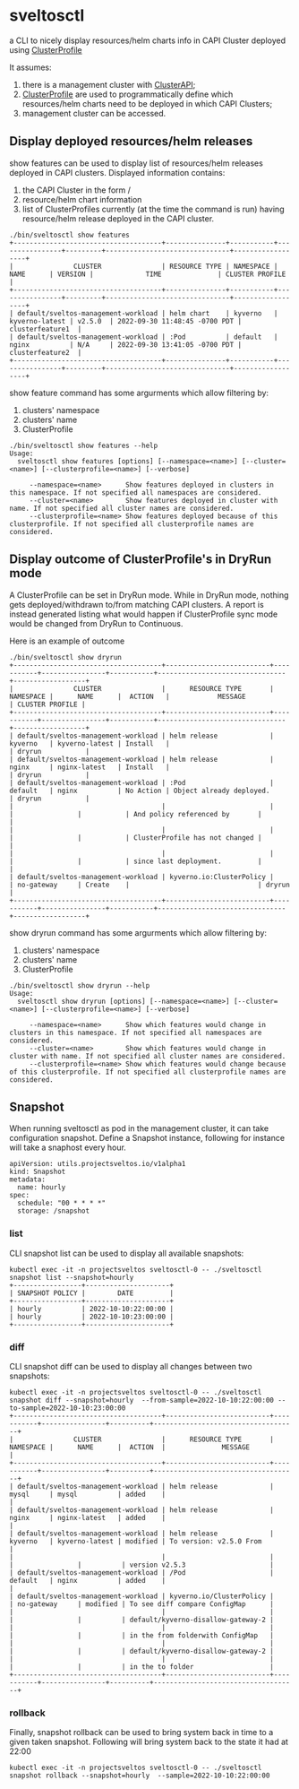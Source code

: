 # sveltosctl
a CLI to nicely display resources/helm charts info in CAPI Cluster deployed using [ClusterProfile](https://github.com/projectsveltos/cluster-api-feature-manager)

It assumes:
1. there is a management cluster with [ClusterAPI](https://github.com/kubernetes-sigs/cluster-api);
2. [ClusterProfile](https://github.com/projectsveltos/cluster-api-feature-manager) are used to programmatically define which resources/helm charts need to be deployed in which CAPI Clusters;
3. management cluster can be accessed.

## Display deployed resources/helm releases

show features can be used to display list of resources/helm releases deployed in CAPI clusters.
Displayed information contains:
1. the CAPI Cluster in the form <namespace>/<name>
2. resource/helm chart information
3. list of ClusterProfiles currently (at the time the command is run) having resource/helm release deployed in the CAPI cluster.

```
./bin/sveltosctl show features
+-------------------------------------+---------------+-----------+----------------+---------+-------------------------------+------------------+
|               CLUSTER               | RESOURCE TYPE | NAMESPACE |      NAME      | VERSION |             TIME              | CLUSTER PROFILE |
+-------------------------------------+---------------+-----------+----------------+---------+-------------------------------+------------------+
| default/sveltos-management-workload | helm chart    | kyverno   | kyverno-latest | v2.5.0  | 2022-09-30 11:48:45 -0700 PDT | clusterfeature1  |
| default/sveltos-management-workload | :Pod          | default   | nginx          | N/A     | 2022-09-30 13:41:05 -0700 PDT | clusterfeature2  |
+-------------------------------------+---------------+-----------+----------------+---------+-------------------------------+------------------+
```

show feature command has some argurments which allow filtering by:
1. clusters' namespace
2. clusters' name
3. ClusterProfile 

```
./bin/sveltosctl show features --help
Usage:
  sveltosctl show features [options] [--namespace=<name>] [--cluster=<name>] [--clusterprofile=<name>] [--verbose]

     --namespace=<name>      Show features deployed in clusters in this namespace. If not specified all namespaces are considered.
     --cluster=<name>        Show features deployed in cluster with name. If not specified all cluster names are considered.
     --clusterprofile=<name> Show features deployed because of this clusterprofile. If not specified all clusterprofile names are considered.
```

## Display outcome of ClusterProfile's in DryRun mode

A ClusterProfile can be set in DryRun mode. While in DryRun mode, nothing gets deployed/withdrawn to/from matching CAPI clusters. A report is instead generated listing what would happen if ClusterProfile sync mode would be changed from DryRun to Continuous.

Here is an example of outcome

```
./bin/sveltosctl show dryrun
+-------------------------------------+--------------------------+-----------+----------------+-----------+--------------------------------+------------------+
|               CLUSTER               |      RESOURCE TYPE       | NAMESPACE |      NAME      |  ACTION   |            MESSAGE             | CLUSTER PROFILE |
+-------------------------------------+--------------------------+-----------+----------------+-----------+--------------------------------+------------------+
| default/sveltos-management-workload | helm release             | kyverno   | kyverno-latest | Install   |                                | dryrun           |
| default/sveltos-management-workload | helm release             | nginx     | nginx-latest   | Install   |                                | dryrun           |
| default/sveltos-management-workload | :Pod                     | default   | nginx          | No Action | Object already deployed.       | dryrun           |
|                                     |                          |           |                |           | And policy referenced by       |                  |
|                                     |                          |           |                |           | ClusterProfile has not changed |                  |
|                                     |                          |           |                |           | since last deployment.         |                  |
| default/sveltos-management-workload | kyverno.io:ClusterPolicy |           | no-gateway     | Create    |                                | dryrun           |
+-------------------------------------+--------------------------+-----------+----------------+-----------+--------------------------------+------------------+
```


show dryrun command has some argurments which allow filtering by:
1. clusters' namespace
2. clusters' name
3. ClusterProfile 

```
./bin/sveltosctl show dryrun --help  
Usage:
  sveltosctl show dryrun [options] [--namespace=<name>] [--cluster=<name>] [--clusterprofile=<name>] [--verbose]

     --namespace=<name>      Show which features would change in clusters in this namespace. If not specified all namespaces are considered.
     --cluster=<name>        Show which features would change in cluster with name. If not specified all cluster names are considered.
     --clusterprofile=<name> Show which features would change because of this clusterprofile. If not specified all clusterprofile names are considered.
```

## Snapshot

When running sveltosctl as pod in the management cluster, it can take configuration snapshot.
Define a Snapshot instance, following for instance will take a snaphost every hour.

```
apiVersion: utils.projectsveltos.io/v1alpha1
kind: Snapshot
metadata:
  name: hourly
spec:
  schedule: "00 * * * *"
  storage: /snapshot
```

### list
  
CLI snapshot list can be used to display all available snapshots:

```
kubectl exec -it -n projectsveltos sveltosctl-0 -- ./sveltosctl snapshot list --snapshot=hourly 
+-----------------+---------------------+
| SNAPSHOT POLICY |        DATE         |
+-----------------+---------------------+
| hourly          | 2022-10-10:22:00:00 |
| hourly          | 2022-10-10:23:00:00 |
+-----------------+---------------------+
```

### diff

CLI snapshot diff can be used to display all changes between two snapshots:

```
kubectl exec -it -n projectsveltos sveltosctl-0 -- ./sveltosctl snapshot diff --snapshot=hourly  --from-sample=2022-10-10:22:00:00 --to-sample=2022-10-10:23:00:00 
+-------------------------------------+--------------------------+-----------+----------------+----------+------------------------------------+
|               CLUSTER               |      RESOURCE TYPE       | NAMESPACE |      NAME      |  ACTION  |              MESSAGE               |
+-------------------------------------+--------------------------+-----------+----------------+----------+------------------------------------+
| default/sveltos-management-workload | helm release             | mysql     | mysql          | added    |                                    |
| default/sveltos-management-workload | helm release             | nginx     | nginx-latest   | added    |                                    |
| default/sveltos-management-workload | helm release             | kyverno   | kyverno-latest | modified | To version: v2.5.0 From            |
|                                     |                          |           |                |          | version v2.5.3                     |
| default/sveltos-management-workload | /Pod                     | default   | nginx          | added    |                                    |
| default/sveltos-management-workload | kyverno.io/ClusterPolicy |           | no-gateway     | modified | To see diff compare ConfigMap      |
|                                     |                          |           |                |          | default/kyverno-disallow-gateway-2 |
|                                     |                          |           |                |          | in the from folderwith ConfigMap   |
|                                     |                          |           |                |          | default/kyverno-disallow-gateway-2 |
|                                     |                          |           |                |          | in the to folder                   |
+-------------------------------------+--------------------------+-----------+----------------+----------+------------------------------------+
```

### rollback

Finally, snapshot rollback can be used to bring system back in time to a given taken snapshot.
Following will bring system back to the state it had at 22:00

```
kubectl exec -it -n projectsveltos sveltosctl-0 -- ./sveltosctl snapshot rollback --snapshot=hourly  --sample=2022-10-10:22:00:00
```

